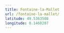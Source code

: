 ```yaml
---
title: Fontaine-la-Mallet
url: /fontaine-la-mallet/
latitude: 49.5363508
longitude: 0.1460207
---
```

